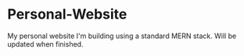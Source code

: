 # Personal-Website

My personal website I'm building using a standard MERN stack. Will be updated when finished.
